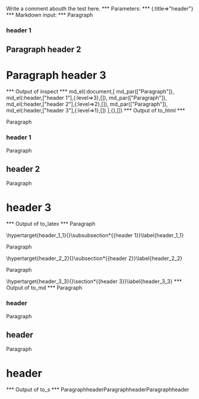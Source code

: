 Write a comment abouth the test here.
*** Parameters: ***
{:title=>"header"}
*** Markdown input: ***
Paragraph
### header 1 ###

Paragraph
header 2
--------

Paragraph
header 3
========

*** Output of inspect ***
md_el(:document,[
	md_par(["Paragraph"]),
	md_el(:header,["header 1"],{:level=>3},[]),
	md_par(["Paragraph"]),
	md_el(:header,["header 2"],{:level=>2},[]),
	md_par(["Paragraph"]),
	md_el(:header,["header 3"],{:level=>1},[])
],{},[])
*** Output of to_html ***
<p>Paragraph</p>

<h3 id="header_1_1">header 1</h3>

<p>Paragraph</p>

<h2 id="header_2_2">header 2</h2>

<p>Paragraph</p>

<h1 id="header_3_3">header 3</h1>
*** Output of to_latex ***
Paragraph

\hypertarget{header_1_1}{}\subsubsection*{{header 1}}\label{header_1_1}

Paragraph

\hypertarget{header_2_2}{}\subsection*{{header 2}}\label{header_2_2}

Paragraph

\hypertarget{header_3_3}{}\section*{{header 3}}\label{header_3_3}
*** Output of to_md ***
Paragraph

### header

Paragraph

## header

Paragraph

# header
*** Output of to_s ***
ParagraphheaderParagraphheaderParagraphheader
